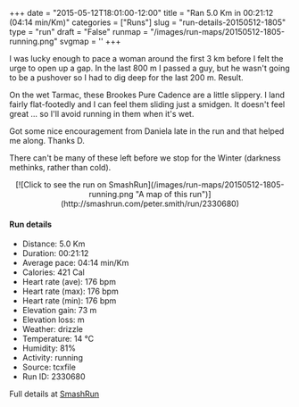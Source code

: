 +++
date = "2015-05-12T18:01:00-12:00"
title = "Ran 5.0 Km in 00:21:12 (04:14 min/Km)"
categories = ["Runs"]
slug = "run-details-20150512-1805"
type = "run"
draft = "False"
runmap = "/images/run-maps/20150512-1805-running.png"
svgmap = '<polyline points="95 78, 78 81, 70 94, 51 100, 40 97, 40 94, 39 90, 39 81, 5 71, 4 66, 19 32, 40 14, 53 1, 62 0, 68 4, 45 26, 30 41, 33 35, 67 5, 63 0, 55 2, 17 35, 4 68, 39 81, 37 92, 53 100, 71 96, 79 80, 94 77, 96 74">'
+++

I was lucky enough to pace a woman around the first 3 km before I felt the urge to open up a gap. In the last 800 m I passed a guy, but he wasn't going to be a pushover so I had to dig deep for the last 200 m. Result. 

On the wet Tarmac, these Brookes Pure Cadence are a little slippery. I land fairly flat-footedly and I can feel them sliding just a smidgen. It doesn't feel great ... so I'll avoid running in them when it's wet. 

Got some nice encouragement from Daniela late in the run and that helped me along. Thanks D. 

There can't be many of these left before we stop for the Winter (darkness methinks, rather than cold). 




<!--more-->

<center>
[![Click to see the run on SmashRun](/images/run-maps/20150512-1805-running.png "A map of this run")](http://smashrun.com/peter.smith/run/2330680)
</center>

#### Run details

* Distance: 5.0 Km
* Duration: 00:21:12
* Average pace: 04:14 min/Km
* Calories: 421 Cal
* Heart rate (ave): 176 bpm
* Heart rate (max): 176 bpm
* Heart rate (min): 176 bpm
* Elevation gain: 73 m
* Elevation loss:  m
* Weather: drizzle
* Temperature: 14 &deg;C
* Humidity: 81%
* Activity: running
* Source: tcxfile
* Run ID: 2330680

Full details at [SmashRun](http://smashrun.com/peter.smith/run/2330680)